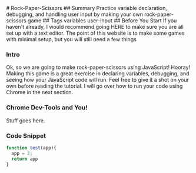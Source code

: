 <span class="title">
# Rock-Paper-Scissors
</span>

<span class="summary">
## Summary
Practice variable declaration, debugging, and handling user input by making your own rock-paper-scissors game
</span>

<span class="tags">
## Tags
variables user-input 
</span>

<span class="content">
## Before You Start
If you haven't already, I would recommend going HERE to make sure you are all set up with a text editor. The point of this website is to make some games with minimal setup, but you will still need a few things

### Intro
Ok, so we are going to make rock-paper-scissors using JavaScript! Hooray! Making this game is a great exercise in declaring variables, debugging, and seeing how your JavaScript code will run. Feel free to give it a shot on your own before reading the tutorial. I will go over how to run your code using Chrome in the next section.

### Chrome Dev-Tools and You!
Stuff goes here.

### Code Snippet

```js
function test(app){
  app = 2;
  return app
}
```
</span>

